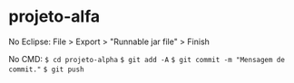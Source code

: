 # projeto-alfa
No Eclipse:
File > Export > "Runnable jar file" > Finish

No CMD:
`$ cd projeto-alpha`
`$ git add -A`
`$ git commit -m "Mensagem de commit."`
`$ git push`